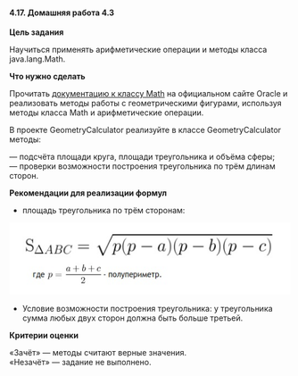 #### 4.17. Домашняя работа 4.3

**Цель задания**

Научиться применять арифметические операции и методы класса java.lang.Math.

**Что нужно сделать**

Прочитать [документацию к классу Math](https://docs.oracle.com/javase/8/docs/api/java/lang/Math.html) на официальном сайте Oracle и реализовать методы работы с геометрическими фигурами, используя методы класса Math и арифметические операции.

В проекте GeometryCalculator реализуйте в классе GeometryCalculator методы:

— подсчёта площади круга, площади треугольника и объёма сферы;  
— проверки возможности построения треугольника по трём длинам сторон.

**Рекомендации для реализации формул**

- площадь треугольника по трём сторонам:

![](../area-triangle-three-sides.jpg)

- Условие возможности построения треугольника: у треугольника сумма любых двух сторон должна быть больше третьей.

**Критерии оценки**

«Зачёт» — методы считают верные значения.  
«Незачёт» — задание не выполнено.
